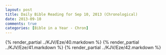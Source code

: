 ```yaml
---
layout: post
title: Daily Bible Reading for Sep 10, 2013 (Chronological)
date: 2013-09-10
comments: true
categories: [Bible in a Year - Chron]
---
```

{% render_partial ../KJV/Eze/40.markdown %}
{% render_partial ../KJV/Eze/41.markdown %}
{% render_partial ../KJV/Eze/42.markdown %}
